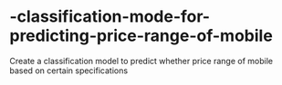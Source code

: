 # -classification-mode-for-predicting-price-range-of-mobile
Create a classification model to predict whether price range of mobile  based on certain specifications
